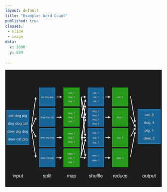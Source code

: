 ```yaml
---
layout: default
title: "Example: Word Count"
published: true
classes:
 - slide
 - image
data:
  x: 3000
  y: 800

---
```


![Word Count Diagram](assets/example-word-count.png)